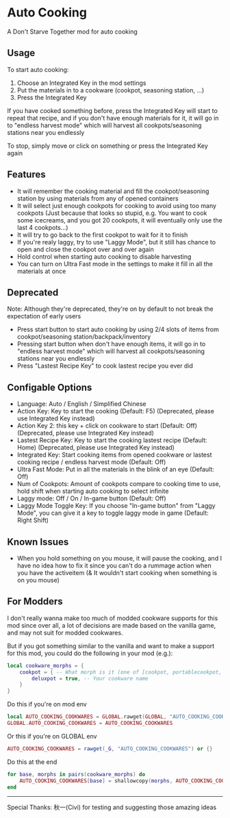 # Auto Cooking

A Don't Starve Together mod for auto cooking

## Usage

To start auto cooking:

1. Choose an Integrated Key in the mod settings
2. Put the materials in to a cookware (cookpot, seasoning station, ...)
3. Press the Integrated Key

If you have cooked something before, press the Integrated Key will start to repeat that recipe, and if you don't have enough materials for it, it will go in to "endless harvest mode" which will harvest all cookpots/seasoning stations near you endlessly

To stop, simply move or click on something or press the Integrated Key again

## Features

- It will remember the cooking material and fill the cookpot/seasoning station by using materials from any of opened containers
- It will select just enough cookpots for cooking to avoid using too many cookpots (Just because that looks so stupid, e.g. You want to cook some icecreams, and you got 20 cookpots, it will eventually only use the last 4 cookpots...)
- It will try to go back to the first cookpot to wait for it to finish
- If you're realy laggy, try to use "Laggy Mode", but it still has chance to open and close the cookpot over and over again
- Hold control when starting auto cooking to disable harvesting
- You can turn on Ultra Fast mode in the settings to make it fill in all the materials at once

## Deprecated

Note: Although they're deprecated, they're on by default to not break the expectation of early users

- Press start button to start auto cooking by using 2/4 slots of items from cookpot/seasoning station/backpack/inventory
- Pressing start button when don't have enough items, it will go in to "endless harvest mode" which will harvest all cookpots/seasoning stations near you endlessly
- Press "Lastest Recipe Key" to cook lastest recipe you ever did

## Configable Options

- Language: Auto / English / Simplified Chinese
- Action Key: Key to start the cooking (Default: F5) (Deprecated, please use Integrated Key instead)
- Action Key 2: this key + click on cookware to start (Default: Off) (Deprecated, please use Integrated Key instead)
- Lastest Recipe Key: Key to start the cooking lastest recipe (Default: Home) (Deprecated, please use Integrated Key instead)
- Integrated Key: Start cooking items from opened cookware or lastest cooking recipe / endless harvest mode (Default: Off)
- Ultra Fast Mode: Put in all the materials in the blink of an eye (Default: Off)
- Num of Cookpots: Amount of cookpots compare to cooking time to use, hold shift when starting auto cooking to select infinite
- Laggy mode: Off / On / In-game button (Default: Off)
- Laggy Mode Toggle Key: If you choose "In-game button" from "Laggy Mode", you can give it a key to toggle laggy mode in game (Default: Right Shift)

## Known Issues

- When you hold something on you mouse, it will pause the cooking, and I have no idea how to fix it since you can't do a rummage action when you have the activeitem (& It wouldn't start cooking when something is on you mouse)

## For Modders

I don't really wanna make too much of modded cookware supports for this mod
since over all, a lot of decisions are made based on the vanilla game,
and may not suit for modded cookwares.

But if you got something similar to the vanilla and want to make a support for this mod,
you could do the following in your mod (e.g.):

```lua
local cookware_morphs = {
    cookpot = { -- What morph is it (one of [cookpot, portablecookpot, portablespicer])
        deluxpot = true, -- Your cookware name
    }
}
```

Do this if you're on mod env

```lua
local AUTO_COOKING_COOKWARES = GLOBAL.rawget(GLOBAL, "AUTO_COOKING_COOKWARES") or {}
GLOBAL.AUTO_COOKING_COOKWARES = AUTO_COOKING_COOKWARES
```

Or this if you're on GLOBAL env

```lua
AUTO_COOKING_COOKWARES = rawget(_G, "AUTO_COOKING_COOKWARES") or {}
```

Do this at the end

```lua
for base, morphs in pairs(cookware_morphs) do
    AUTO_COOKING_COOKWARES[base] = shallowcopy(morphs, AUTO_COOKING_COOKWARES[base])
end
```

---

Special Thanks: 秋一(Civi) for testing and suggesting those amazing ideas
